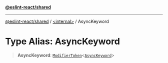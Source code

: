 [**@eslint-react/shared**](../../README.md)

***

[@eslint-react/shared](../../README.md) / [\<internal\>](../README.md) / AsyncKeyword

# Type Alias: AsyncKeyword

> **AsyncKeyword**: [`ModifierToken`](../interfaces/ModifierToken.md)\<[`AsyncKeyword`](../enumerations/SyntaxKind.md#asynckeyword)\>
